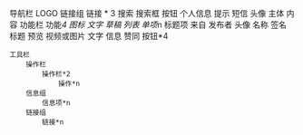 导航栏
    LOGO
    链接组 
        链接 * 3
    搜索
        搜索框
        按钮
    个人信息
        提示
        短信
        头像
主体
    内容
        功能栏
            功能*4
                图标
                文字
            草稿
        列表
            单项*n
                标题项
                    来自
                    发布者
                        头像
                        名称
                        签名
                    标题
                预览
                    视频或图片
                    文字
                信息
                    赞同
                    按钮*4

    工具栏
        操作栏
            操作栏*2
                操作*n
        信息组
            信息项*n
        链接组
            链接*n